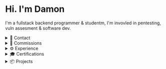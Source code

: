# Hi. I'm Damon

I'm a fullstack backend programmer & studentm, I'm invovled in pentesting, vuln assesment & software dev.

<details>
  <summary>📩 Contact</summary>

  - **Discord:** [Swedish.Psycho](https://discordapp.com/users/Swedish.Psycho)
  - **Telegram:** swedishpsyched
  - **Email:** [hat3damon@gmail.com](mailto:hat3damon@gmail.com)
  - **LinkT:** [Feds.lol](https://feds.lol/morgue)

</details>

<details>
  <summary>💸 Commissions</summary>

  I take private commissions through Crypto & Robux. Amount will depend on your request.

  ![BTC](https://img.shields.io/badge/BTC-orange?style=flat-square&logo=bitcoin&logoColor=white) ![LTC](https://img.shields.io/badge/LTC-blue?style=flat-square&logo=litecoin&logoColor=white) ![ETH](https://img.shields.io/badge/ETH-gray?style=flat-square&logo=ethereum&logoColor=white) ![Robux](https://img.shields.io/badge/Robux-gold?style=flat-square&logo=roblox&logoColor=white)

</details>

<details>
  <summary>⚙️ Experience</summary>

  ### Programming Languages

  | **Language**  | **Experience**  | **Info**                                                                 |
  |---------------|-----------------|--------------------------------------------------------------------------|
  | ![JavaScript](https://img.shields.io/badge/-JavaScript-yellow?style=flat-square&logo=javascript&logoColor=white) | **Advanced**       | Browser scripting, APIs, Discord bots, Electron UIs, anything frontend. |
  | ![Python](https://img.shields.io/badge/-Python-blue?style=flat-square&logo=python&logoColor=white)             | **Advanced**       | Simple programs, automation, reversing, proof of concepts                   |
  | ![C++](https://img.shields.io/badge/-C%2B%2B-black?style=flat-square&logo=cplusplus&logoColor=white)           | **Advanced**       | Non-GUI Software, Drivers, Advanced tools & programs      |
  | ![Rust](https://img.shields.io/badge/-Rust-orange?style=flat-square&logo=rust&logoColor=white)                 | **Intermediate**   | If JS isn't fast enough & safety is required.                         |
  | ![C#](https://img.shields.io/badge/-C%23-purple?style=flat-square&logo=csharp&logoColor=white)                 | **Intermediate**   | UI/GUI development, WPF, Fluent WPF, sometimes used alternatively to JS                  |

</details>

<details>
  <summary>🎓 Certifications</summary>

  ![Cert IV in Cybersec](https://img.shields.io/badge/Cert_IV-Cybersecurity-blue?style=flat-square)
  ![CompTIA CySA+](https://img.shields.io/badge/CompTIA-CySA%2B-blue?style=flat-square)
  ![CompTIA A++](https://img.shields.io/badge/CompTIA-A+%2B-blue?style=flat-square)
  ![CompTIA Basic](https://img.shields.io/badge/CompTIA-Basic%2B-blue?style=flat-square)

</details>

<details>
  <summary>📦 Projects</summary>

  | **Alias**                                          | **About**                                                                                               | **Icon**                                                                                                                              |
  |----------------------------------------------------|---------------------------------------------------------------------------------------------------------|--------------------------------------------------------------------------------------------------------------------------------------|
  | **[TITAN Softworks Solutions](https://discord.gg/yUWyvT9JyP)** | Multiple software solutions, including my open source spoofer. [Join the Discord](https://discord.gg/yUWyvT9JyP) | <img src="https://cdn.discordapp.com/icons/1240608336005828668/c1bf74f2566a9ab188447ef8ce679b4d.webp?size=1024&format=webp" alt="TITAN Icon" width="50" height="50"> |                  
  | **[RobloxPy](https://github.com/dutchpsycho/RobloxPy-Roblox-API-Wrapper)** | A Python API Wrapper for Roblox.                                                                 |                                                                                                                                     |

</details>
